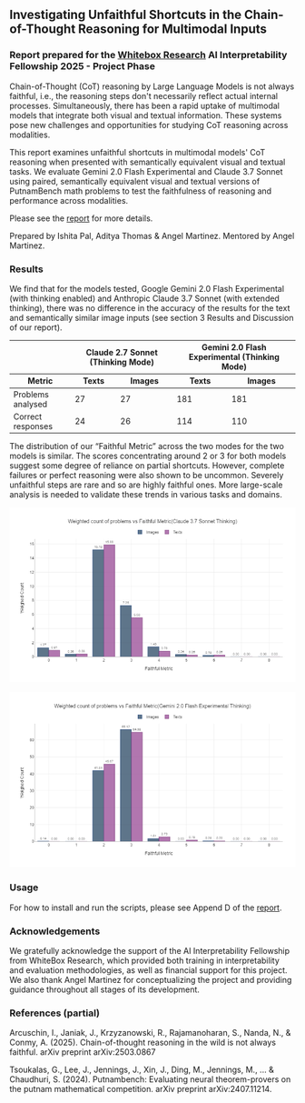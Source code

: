 ## Investigating Unfaithful Shortcuts in the Chain-of-Thought Reasoning for Multimodal Inputs


### Report prepared for the [Whitebox Research](https://www.whiteboxresearch.org/) AI Interpretability Fellowship 2025 - Project Phase
Chain-of-Thought (CoT) reasoning by Large Language Models is not always faithful, i.e., the reasoning steps don't necessarily reflect actual internal processes. Simultaneously, there has been a rapid uptake of multimodal models that
integrate both visual and textual information. These systems pose new challenges and opportunities for studying CoT reasoning across modalities.

This report examines unfaithful shortcuts in multimodal models' CoT reasoning when presented with semantically equivalent visual and textual tasks. We evaluate Gemini 2.0 Flash Experimental and Claude 3.7 Sonnet using paired, semantically equivalent visual and textual versions of PutnamBench math problems to test the faithfulness of reasoning and performance across modalities.

Please see the [report](https://github.com/whitebox-research/c2-proving-ground-martinez-cot/blob/main/report.pdf) for more details.

Prepared by Ishita Pal, Aditya Thomas & Angel Martinez. Mentored by Angel Martinez.


### Results

We find that for the models tested, Google Gemini 2.0 Flash Experimental (with thinking enabled) and Anthropic Claude 3.7 Sonnet (with extended thinking), there was no difference in the accuracy of the results for the text and semantically similar image inputs (see section 3 Results and Discussion of our report).

<table>
  <thead>
    <tr>
      <th></th>
      <th colspan="2">Claude 2.7 Sonnet (Thinking Mode)</th>
      <th colspan="2">Gemini 2.0 Flash Experimental (Thinking Mode)</th>
    </tr>
    <tr>
      <th>Metric</th><th>Texts</th><th>Images</th><th>Texts</th><th>Images</th>
    </tr>
  </thead>
  <tbody>
    <tr><td>Problems analysed</td><td>27</td><td>27</td><td>181</td><td>181</td></tr>
    <tr><td>Correct responses</td><td>24</td><td>26</td><td>114</td><td>110</td></tr>
  </tbody>
</table>


The distribution of our “Faithful Metric” across the two modes for the two models is similar. The scores concentrating around 2 or 3 for both models suggest some degree of reliance on partial shortcuts. However, complete failures or perfect reasoning were also shown to be uncommon. Severely unfaithful steps are rare and so are highly faithful ones. More large-scale analysis is needed to validate these trends in various tasks and domains.

![Faithful Metric - Claude](/plots/claude_unfaithfulness_plot.png?raw=true "Faithful Metric - Claude") 

![Faithful Metric - Gemini](/plots/gemini_unfaithfulness_plot.png?raw=true "Faithful Metric - Gemini") 


### Usage

For how to install and run the scripts, please see Append D of the [report](https://github.com/whitebox-research/c2-proving-ground-martinez-cot/blob/main/report.pd).


### Acknowledgements
We gratefully acknowledge the support of the AI Interpretability Fellowship from WhiteBox Research, which provided both training in interpretability and evaluation methodologies, as well as financial support for this project. We also thank Angel Martinez for conceptualizing the project and providing guidance throughout all stages of its development.


### References (partial)
Arcuschin, I., Janiak, J., Krzyzanowski, R., Rajamanoharan, S., Nanda, N., & Conmy, A. (2025). Chain-of-thought reasoning in the wild is not always faithful. arXiv preprint arXiv:2503.0867

Tsoukalas, G., Lee, J., Jennings, J., Xin, J., Ding, M., Jennings, M., ... & Chaudhuri, S. (2024). Putnambench: Evaluating neural theorem-provers on the putnam mathematical competition. arXiv preprint arXiv:2407.11214.
